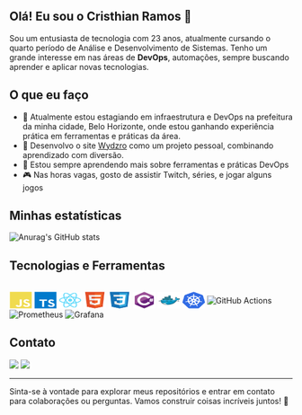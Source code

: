 ## Olá! Eu sou o Cristhian Ramos 👋

Sou um entusiasta de tecnologia com 23 anos, atualmente cursando o quarto período de Análise e Desenvolvimento de Sistemas. Tenho um grande interesse em nas áreas de **DevOps**, automações, sempre buscando aprender e aplicar novas tecnologias.

## O que eu faço

- 💼 Atualmente estou estagiando em infraestrutura e DevOps na prefeitura da minha cidade, Belo Horizonte, onde estou ganhando experiência prática em ferramentas e práticas da área.
- 🔧 Desenvolvo o site [Wydzro](https://wydzro.com.br) como um projeto pessoal, combinando aprendizado com diversão.
- 🌱 Estou sempre aprendendo mais sobre ferramentas e práticas DevOps
- 🎮 Nas horas vagas, gosto de assistir Twitch, séries, e jogar alguns jogos


## Minhas estatísticas
![Anurag's GitHub stats](https://github-readme-stats.vercel.app/api?username=anuraghazra&show_icons=true&bg_color=00000000)


## Tecnologias e Ferramentas

<div style="display: inline_block"><br>
  <img align="center" alt="Cris-Js" height="30" width="40" src="https://raw.githubusercontent.com/devicons/devicon/master/icons/javascript/javascript-plain.svg">
  <img align="center" alt="Cris-Ts" height="30" width="40" src="https://raw.githubusercontent.com/devicons/devicon/master/icons/typescript/typescript-plain.svg">
  <img align="center" alt="Cris-React" height="30" width="40" src="https://raw.githubusercontent.com/devicons/devicon/master/icons/react/react-original.svg">
  <img align="center" alt="Cris-HTML" height="30" width="40" src="https://raw.githubusercontent.com/devicons/devicon/master/icons/html5/html5-original.svg">
  <img align="center" alt="Cris-CSS" height="30" width="40" src="https://raw.githubusercontent.com/devicons/devicon/master/icons/css3/css3-original.svg">
  <img align="center" alt="Cris-Csharp" height="30" width="40" src="https://raw.githubusercontent.com/devicons/devicon/master/icons/csharp/csharp-original.svg">
  <img align="center" alt="Cris-Docker" height="30" width="40" src="https://raw.githubusercontent.com/devicons/devicon/master/icons/docker/docker-original.svg">
  <img align="center" alt="Cris-Kubernetes" height="30" width="40" src="https://raw.githubusercontent.com/devicons/devicon/master/icons/kubernetes/kubernetes-plain.svg">
  <img align="center" alt="GitHub Actions" height="30" width="40" src="https://www.svgrepo.com/show/306098/githubactions.svg">
   <img align="center" alt="Prometheus" height="30" width="40" src="https://www.svgrepo.com/download/354219/prometheus.svg">
  <img align="center" alt="Grafana" height="30" width="40" src="https://grafana.com/static/assets/img/fav32.png">

</div>

  
  ## Contato
 
<div> 
  
  <a href="https://www.instagram.com/crizz.jpg/" target="_blank"><img src="https://img.shields.io/badge/-Instagram-%23E4405F?style=for-the-badge&logo=instagram&logoColor=white" target="_blank"></a>
<a href="mailto:cristhian_ramos15@hotmail.com"><img src="https://img.shields.io/badge/-Outlook-0078D4?style=for-the-badge&logo=microsoft-outlook&logoColor=white" target="_blank"></a>
</div>






---

Sinta-se à vontade para explorar meus repositórios e entrar em contato para colaborações ou perguntas. Vamos construir coisas incríveis juntos! 🚀
